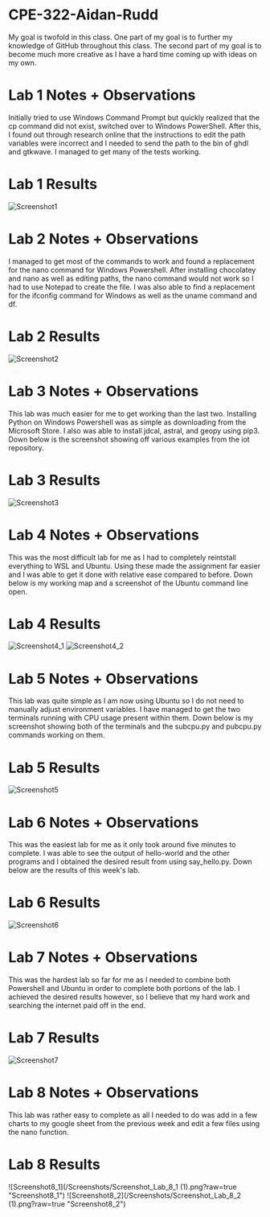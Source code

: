 # CPE-322-Aidan-Rudd
My goal is twofold in this class. One part of my goal is to further my knowledge of GitHub throughout this class. The second part of my goal is to become much more creative as I have a hard time coming up with ideas on my own.
# Lab 1 Notes + Observations
Initially tried to use Windows Command Prompt but quickly realized that the cp command did not exist, switched over to Windows PowerShell.
After this, I found out through research online that the instructions to edit the path variables were incorrect and I needed to send the path to the bin of ghdl and gtkwave.
I managed to get many of the tests working.
# Lab 1 Results
![Screenshot1](/Screenshots/Screenshot_Lab_1.png?raw=true "Screenshot1")
# Lab 2 Notes + Observations
I managed to get most of the commands to work and found a replacement for the nano command for Windows Powershell. After installing chocolatey and nano as well as editing paths, the nano command would not work so I had to use Notepad to create the file. I was also able to find a replacement for the ifconfig command for Windows as well as the uname command and df.
# Lab 2 Results
![Screenshot2](/Screenshots/Screenshot_Lab_2.png?raw=true "Screenshot2")
# Lab 3 Notes + Observations
This lab was much easier for me to get working than the last two. Installing Python on Windows Powershell was as simple as downloading from the Microsoft Store. I also was able to install jdcal, astral, and geopy using pip3. Down below is the screenshot showing off various examples from the iot repository.
# Lab 3 Results
![Screenshot3](/Screenshots/Screenshot_Lab3.png?raw=true "Screenshot3")
# Lab 4 Notes + Observations
This was the most difficult lab for me as I had to completely reintstall everything to WSL and Ubuntu. Using these made the assignment far easier and I was able to get it done with relative ease compared to before. Down below is my working map and a screenshot of the Ubuntu command line open.
# Lab 4 Results
![Screenshot4_1](/Screenshots/Screenshot_Lab_4_1.png?raw=true "Screenshot4_1")
![Screenshot4_2](/Screenshots/Screenshot_Lab_4_2.png?raw=true "Screenshot4_2")
# Lab 5 Notes + Observations
This lab was quite simple as I am now using Ubuntu so I do not need to manually adjust environment variables. I have managed to get the two terminals running with CPU usage present within them. Down below is my screenshot showing both of the terminals and the subcpu.py and pubcpu.py commands working on them.
# Lab 5 Results
![Screenshot5](/Screenshots/Screenshot_Lab_5.png?raw=true "Screenshot5")
# Lab 6 Notes + Observations
This was the easiest lab for me as it only took around five minutes to complete. I was able to see the output of hello-world and the other programs and I obtained the desired result from using say_hello.py. Down below are the results of this week's lab.
# Lab 6 Results
![Screenshot6](/Screenshots/Screenshot_Lab_6.png?raw=true "Screenshot6")
# Lab 7 Notes + Observations
This was the hardest lab so far for me as I needed to combine both Powershell and Ubuntu in order to complete both portions of the lab. I achieved the desired results however, so I believe that my hard work and searching the internet paid off in the end.
# Lab 7 Results
![Screenshot7](/Screenshots/Screenshot_Lab_7.png?raw=true "Screenshot7")
# Lab 8 Notes + Observations
This lab was rather easy to complete as all I needed to do was add in a few charts to my google sheet from the previous week and edit a few files using the nano function.
# Lab 8 Results
![Screenshot8_1](/Screenshots/Screenshot_Lab_8_1 (1).png?raw=true "Screenshot8_1")
![Screenshot8_2](/Screenshots/Screenshot_Lab_8_2 (1).png?raw=true "Screenshot8_2")
